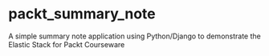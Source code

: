 # packt_summary_note
A simple summary note application using Python/Django to demonstrate the Elastic Stack for Packt Courseware
